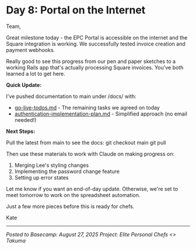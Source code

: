 # Day 8: Portal on the Internet

Team,

Great milestone today - the EPC Portal is accessible on the internet and the Square integration is working. We successfully tested invoice creation and payment webhooks.

Really good to see this progress from our pen and paper sketches to a working Rails app that's actually processing Square invoices. You've both learned a lot to get here.

**Quick Update:**

I've pushed documentation to main under /docs/ with:
- [go-live-todos.md](https://github.com/chefaustinyancey/epc-portal/blob/main/docs/go-live-todos.md) - The remaining tasks we agreed on today
- [authentication-implementation-plan.md](https://github.com/chefaustinyancey/epc-portal/blob/main/docs/authentication-implementation-plan.md) - Simplified approach (no email needed!)

**Next Steps:**

Pull the latest from main to see the docs:
git checkout main
git pull

Then use these materials to work with Claude on making progress on:
1. Merging Lee's styling changes
2. Implementing the password change feature
3. Setting up error states

Let me know if you want an end-of-day update. Otherwise, we're set to meet tomorrow to work on the spreadsheet automation.

Just a few more pieces before this is ready for chefs.

Kate

---

*Posted to Basecamp: August 27, 2025*
*Project: Elite Personal Chefs <> Takuma*